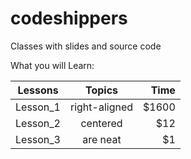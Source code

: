 # codeshippers
Classes with slides and source code


What you will Learn:

| Lessons       | Topics        | Time  |
| ------------- |:-------------:| -----:|
| Lesson_1      | right-aligned | $1600 |
| Lesson_2      | centered      |   $12 |
| Lesson_3      | are neat      |    $1 |

